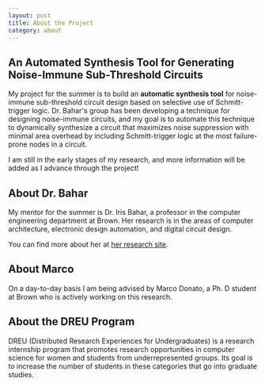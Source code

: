 ```yaml
---
layout: post 
title: About the Project 
category: about
---
```


## An Automated Synthesis Tool for Generating Noise-Immune Sub-Threshold Circuits
My project for the summer is to build an <b>automatic synthesis tool</b>
for noise-immune sub-threshold circuit design based on selective
use of Schmitt-trigger logic. Dr. Bahar's group has been developing a 
technique for designing noise-immune circuits, and my goal is to 
automate this technique to dynamically synthesize a circuit that
maximizes noise suppression with minimal area overhead by including 
Schmitt-trigger logic at the most failure-prone nodes in a circuit. 

I am still in the early stages of my research, and more information will 
be added as I advance through the project!

## About Dr. Bahar

My mentor for the summer is Dr. Iris Bahar, a professor 
in the computer engineering department at Brown. Her 
research is in the areas of computer architecture, 
electronic design automation, and digital circuit design.

You can find more about her at 
<a href="http://www.amritamaz.me">her research site</a>.

## About Marco

On a day-to-day basis I am being advised by Marco Donato,
 a Ph. D student at Brown who is actively working on this research.
 
## About the DREU Program

DREU (Distributed Research Experiences for Undergraduates) 
is a research internship program that promotes research 
opportunities in computer science for women and students 
from underrepresented groups. Its goal is to increase the 
number of students in these categories that go into 
graduate studies.
